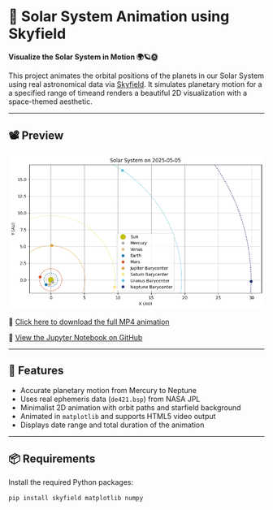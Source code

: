 # 🌌 Solar System Animation using Skyfield

**Visualize the Solar System in Motion 🌍🪐🌞**

This project animates the orbital positions of the planets in our Solar System using real astronomical data via [Skyfield](https://rhodesmill.org/skyfield/). It simulates planetary motion for a a specified range of timeand renders a beautiful 2D visualization with a space-themed aesthetic.

---

## 📽️ Preview

![Solar System Animation Preview](https://github.com/MonteiroOscar98/Solar-System-Animation/blob/main/plot1.png?raw=true)

🎥 [Click here to download the full MP4 animation](https://github.com/MonteiroOscar98/Solar-System-Animation/raw/main/plot2.mp4)

📓 [View the Jupyter Notebook on GitHub](https://github.com/MonteiroOscar98/Solar-System-Animation/blob/main/Solar_System_Position.ipynb)

---

## 🚀 Features

- Accurate planetary motion from Mercury to Neptune
- Uses real ephemeris data (`de421.bsp`) from NASA JPL
- Minimalist 2D animation with orbit paths and starfield background
- Animated in `matplotlib` and supports HTML5 video output
- Displays date range and total duration of the animation

---

## 📦 Requirements

Install the required Python packages:

```bash
pip install skyfield matplotlib numpy

